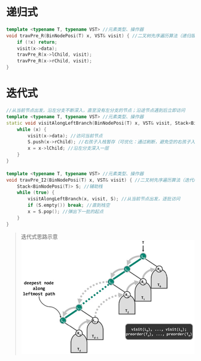 # 递归式
```C++
template <typename T, typename VST> //元素类型、操作器
void travPre_R(BinNodePosi(T) x, VST& visit) { //二叉树先序遍历算法（递归版）
    if (!x) return;
    visit(x->data);
    travPre_R(x->lChild, visit);
    travPre_R(x->rChild, visit);
}
```
# 迭代式
```C++
//从当前节点出发，沿左分支不断深入，直至没有左分支的节点；沿途节点遇到后立即访问
template <typename T, typename VST> //元素类型、操作器
static void visitAlongLeftBranch(BinNodePosi(T) x, VST& visit, Stack<BinNodePosi(T)>& S) {
    while (x) {
        visit(x->data); //访问当前节点
        S.push(x->rChild); //右孩子入栈暂存（可优化：通过刷断，避免空的右孩子入栈）
        x = x->lChild; //沿左分支深入一层
    }
}

template <typename T, typename VST> //元素类型、操作器
void travPre_I2(BinNodePosi(T) x, VST& visit) { //二叉树先序遍历算法（迭代版#2）
    Stack<BinNodePosi(T)> S; //辅助栈
    while (true) {
        visitAlongLeftBranch(x, visit, S); //从当前节点出发，逐批访问
        if (S.empty()) break; //直到栈空
        x = S.pop(); //弹出下一批的起点
    }
}
```
> 迭代式思路示意![](https://github.com/Epsilon-Chuan/LeetCode/blob/master/tricks/%E4%BA%8C%E5%8F%89%E6%A0%91/%E7%A4%BA%E6%84%8F%E5%9B%BE/%E8%BF%AD%E4%BB%A3%E7%89%88%E5%85%88%E5%BA%8F%E9%81%8D%E5%8E%86.jpg)
